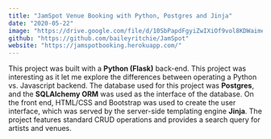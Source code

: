```yaml
---
title: "JamSpot Venue Booking with Python, Postgres and Jinja"
date: "2020-05-22"
image: "https://drive.google.com/file/d/10SbPapdFgyiZwIXiOf9vol8KDWaimecd/preview"
github: "https://github.com/baileyritchie/JamSpot"
website: "https://jamspotbooking.herokuapp.com/"
---
```


This project was built with a **Python (Flask)** back-end. This project was interesting as it let me explore the differences between operating a Python vs. Javascript backend. The database used for this project was **Postgres**, and the **SQLAlchemy ORM** was used as the interface of the database. On the front end, HTML/CSS and Bootstrap was used to create the user interface, which was served by the server-side templating engine **Jinja**. The project features standard CRUD operations and provides a search query for artists and venues.  
